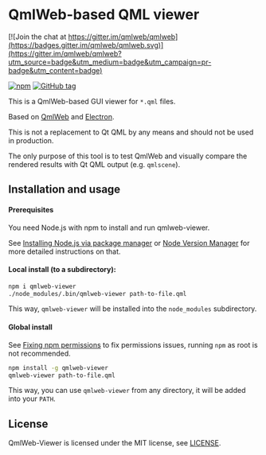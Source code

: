 # QmlWeb-based QML viewer

[![Join the chat at https://gitter.im/qmlweb/qmlweb](https://badges.gitter.im/qmlweb/qmlweb.svg)](https://gitter.im/qmlweb/qmlweb?utm_source=badge&utm_medium=badge&utm_campaign=pr-badge&utm_content=badge)

[![npm](https://img.shields.io/npm/v/qmlweb-viewer.svg)](https://www.npmjs.com/package/qmlweb-viewer)
[![GitHub tag](https://img.shields.io/github/tag/qmlweb/qmlweb-viewer.svg)](https://github.com/qmlweb/qmlweb-viewer/releases)

This is a QmlWeb-based GUI viewer for `*.qml` files.

Based on [QmlWeb](https://github.com/qmlweb/qmlweb) and [Electron](https://github.com/electron/electron).

This is not a replacement to Qt QML by any means and should not be used in
production.

The only purpose of this tool is to test QmlWeb and visually compare the rendered
results with Qt QML output (e.g. `qmlscene`).

## Installation and usage

#### Prerequisites

You need Node.js with npm to install and run qmlweb-viewer.

See [Installing Node.js via package manager](https://nodejs.org/en/download/package-manager/)
or [Node Version Manager](http://nvm.sh) for more detailed instructions on that.

#### Local install (to a subdirectory):
```sh
npm i qmlweb-viewer
./node_modules/.bin/qmlweb-viewer path-to-file.qml
```

This way, `qmlweb-viewer` will be installed into the `node_modules` subdirectory.

#### Global install

See [Fixing npm permissions](https://docs.npmjs.com/getting-started/fixing-npm-permissions)
to fix permissions issues, running `npm` as root is not recommended.

```sh
npm install -g qmlweb-viewer
qmlweb-viewer path-to-file.qml
```

This way, you can use `qmlweb-viewer` from any directory, it will be added into
your `PATH`.

## License

QmlWeb-Viewer is licensed under the MIT license, see
[LICENSE](https://github.com/qmlweb/qmlweb-parser/blob/master/LICENSE).
